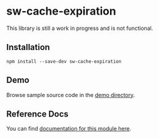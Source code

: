 <!-- DO NOT EDIT. This page is autogenerated. -->
<!-- To make changes, edit templates/Project-README.hbs, not this file. -->
# sw-cache-expiration

This library is still a work in progress and is not functional.

## Installation

`npm install --save-dev sw-cache-expiration`

## Demo

Browse sample source code in the [demo directory](https://github.com/GoogleChrome/sw-helpers/tree/master/packages/sw-cache-expiration/demo).

## Reference Docs

You can find [documentation for this module here](https://googlechrome.github.io/sw-helpers/reference-docs/stable/latest/module-sw-cache-expiration.html#main).
